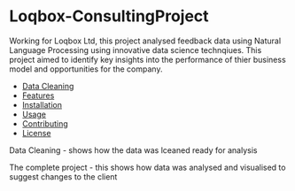# Loqbox-ConsultingProject

Working for Loqbox Ltd, this project analysed feedback data using Natural Language Processing using innovative data science technqiues. This project aimed to identify key insights into the performance of thier business model and opportunities for the company.

- [Data Cleaning](#Data_Cleaning)
- [Features](#features)
- [Installation](#installation)
- [Usage](#usage)
- [Contributing](#contributing)
- [License](#license)

Data Cleaning - shows how the data was lceaned ready for analysis

The complete project - this shows how data was analysed and visualised to suggest changes to the client
